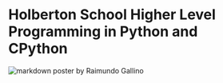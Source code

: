 # Holberton School Higher Level Programming in Python and CPython
![markdown poster by Raimundo Gallino](Extras/python-programming-language-word-concept-qa-concept.jpg)
